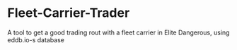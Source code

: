 # Fleet-Carrier-Trader
A tool to get a good trading rout with a fleet carrier in Elite Dangerous, using eddb.io-s database
